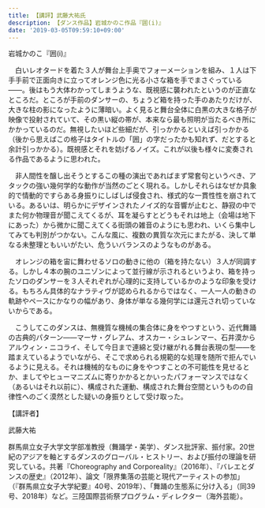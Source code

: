 ```yaml
---
title: 【講評】武藤大祐氏
description: 【ダンス作品】岩城かのこ作品『囲(i)』
date: '2019-03-05T09:59:10+09:00'
---
```

岩城かのこ『囲(i)』

　白いレオタードを着た３人が舞台上手奥でフォーメーションを組み、１人は下手手前で正面向きに立ってオレンジ色に光る小さな箱を手でまさぐっている――。後はもう大体わかってしまうような、既視感に襲われたというのが正直なところだ。ところが手前のダンサーの、ちょうど箱を持った手のあたりだけが、大きな柱の影になったように薄暗い。よく見ると舞台全体に白黒の大きな格子が映像で投射されていて、その黒い縦の帯が、本来なら最も照明が当たるべき所にかかっているのだ。無視したいほど些細だが、引っかかるといえば引っかかる（後から思えばこの格子はタイトルの「囲」の字だったかも知れず、だとすると余計引っかかる）。既視感とそれを妨げるノイズ。これが以後も様々に変奏される作品であるように思われた。

　非人間性を醸し出そうとするこの種の演出であればまず常套句というべき、アタックの強い幾何学的な動作が当然のごとく現れる。しかしそれらはなぜか具象的で情動的ですらある身振りにしばしば侵食され、様式的な一貫性性を崩されている。あるいは、明らかにデザインされたノイズ的な音響が止むと、静寂の中でまた何か物理音が聞こえてくるが、耳を凝らすとどうもそれは地上（会場は地下にあった）から微かに聞こえてくる街頭の雑音のようにも思われ、いくら集中してみても判別がつかない。こんな風に、複数の異質な次元にまたがる、決して単なる未整理ともいいがたい、危ういバランスのようなものがある。

　オレンジの箱を宙に舞わせるソロの動きに他の（箱を持たない）３人が同調する。しかし４本の腕のユニゾンによって並行線が示されるというより、箱を持ったソロのダンサーを３人それぞれが心理的に支持しているかのような印象を受ける。もちろん具体的なナラティヴが認められるからではなく、一人一人の動きの軌跡やペースにかなりの幅があり、身体が単なる幾何学には還元され切っていないからである。

　こうしてこのダンスは、無機質な機械の集合体に身をやつすという、近代舞踊の古典的パターン――マーサ・グレアム、オスカー・シュレンマー、石井漠からアルウィン・ニコライ、そして今日まで連綿と受け継がれる舞台表現の型――を踏まえているようでいながら、そこで求められる規範的な処理を随所で拒んでいるように見える。それは機械的なものに身をやつすことの不可能性を見せるとか、ましてやヒューマニズムに寄りかかるとかいったパフォーマンスではなく（あるいはそれ以前に）、構成された運動、構成された舞台空間というものの自律性へのごく漠然とした疑いの身振りとして受け取った。

【講評者】

武藤大祐

群馬県立女子大学文学部准教授（舞踊学・美学）、ダンス批評家、振付家。20世紀のアジアを軸とするダンスのグローバル・ヒストリー、および振付の理論を研究している。共著『Choreography and Corporeality』（2016年）、『バレエとダンスの歴史』（2012年）、論文「限界集落の芸能と現代アーティストの参加」（『群馬県立女子大学紀要』40号、2019年）、「舞踊の生態系に分け入る」（同39号、2018年）など。三陸国際芸術祭プログラム・ディレクター（海外芸能）。
